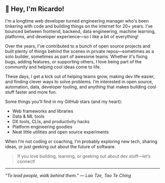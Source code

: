 ## 👋 Hey, I'm Ricardo!

I'm a longtime web developer turned engineering manager who's been tinkering with code and building things on the internet for 20+ years. I’ve bounced between frontend, backend, data engineering, machine learning, platforms, and developer experience—so I like a bit of everything!

Over the years, I've contributed to a bunch of open source projects and built plenty of things behind the scenes in private repos—sometimes as a solo builder, sometimes as part of awesome teams. Whether it's fixing bugs, adding features, or supporting others, I love being part of the community and helping cool ideas come to life.

These days, I get a kick out of helping teams grow, making dev life easier, and finding clever ways to solve problems. I’m interested in open source, automation, data, developer tooling, and anything that makes building cool stuff faster and more fun.

Some things you’ll find in my GitHub stars (and my heart):  
- Web frameworks and libraries  
- Data & ML tools  
- DX tools, CLIs, and productivity hacks  
- Platform engineering goodies  
- Neat little utilities and open source experiments

When I’m not coding or coaching, I’m probably exploring new tech, sharing ideas, or just geeking out about the future of software.

> If you love building, learning, or geeking out about dev stuff—let’s connect!

---
*“To lead people, walk behind them.” — Lao Tze, Tao Te Ching*
